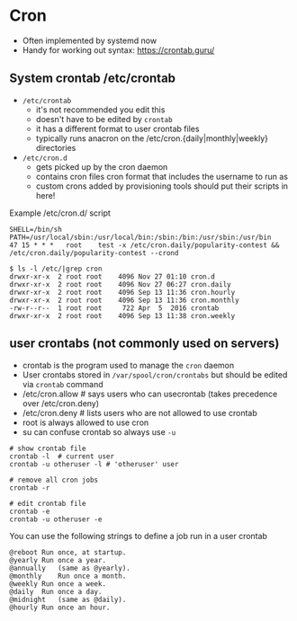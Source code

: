 # Cron

* Often implemented by systemd now
* Handy for working out syntax: https://crontab.guru/

## System crontab /etc/crontab

* `/etc/crontab`
    * it's not recommended you edit this
    * doesn't have to be edited by `crontab`
    * it has a different format to user crontab files
    * typically runs anacron on the /etc/cron.{daily|monthly|weekly} directories
* `/etc/cron.d`
    * gets picked up by the cron daemon
    * contains cron files cron format that includes the username to run as
    * custom crons added by provisioning tools should put their scripts in here!

Example  /etc/cron.d/ script

```
SHELL=/bin/sh
PATH=/usr/local/sbin:/usr/local/bin:/sbin:/bin:/usr/sbin:/usr/bin
47 15 * * *   root    test -x /etc/cron.daily/popularity-contest && /etc/cron.daily/popularity-contest --crond
```

```
$ ls -l /etc/|grep cron
drwxr-xr-x  2 root root    4096 Nov 27 01:10 cron.d
drwxr-xr-x  2 root root    4096 Nov 27 06:27 cron.daily
drwxr-xr-x  2 root root    4096 Sep 13 11:36 cron.hourly
drwxr-xr-x  2 root root    4096 Sep 13 11:36 cron.monthly
-rw-r--r--  1 root root     722 Apr  5  2016 crontab
drwxr-xr-x  2 root root    4096 Sep 13 11:38 cron.weekly
```

## user crontabs (not commonly used on servers)

* crontab is the program used to manage the `cron` daemon
* User crontabs stored in `/var/spool/cron/crontabs` but should be edited via `crontab` command
* /etc/cron.allow # says users who can usecrontab (takes precedence over /etc/cron.deny)
* /etc/cron.deny # lists users who are not allowed to use crontab
* root is always allowed to use cron
* su can confuse crontab so always use `-u`



```
# show crontab file
crontab -l  # current user
crontab -u otheruser -l # 'otheruser' user

# remove all cron jobs
crontab -r

# edit crontab file
crontab -e
crontab -u otheruser -e
```

You can use the following strings to define a job run in a user crontab

```
@reboot	Run once, at startup.
@yearly	Run once a year.
@annually	(same as @yearly).
@monthly	Run once a month.
@weekly	Run once a week.
@daily	Run once a day.
@midnight	(same as @daily).
@hourly	Run once an hour.
```
